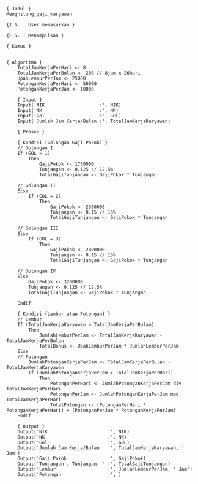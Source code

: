    { Judul }
    Menghitung_gaji_karyawan

    {I.S. : User memasukkan }
    
	{F.S. : Menampilkan }

    { Kamus }
        

    { Algoritma }
        TotalJamKerjaPerHari <- 8
        TotalJamKerjaPerBulan <- 208 // 8jam x 26hari
        UpahLemburPerJam <- 25000
        PotonganKerjaPerHari <- 50000
        PotonganKerjaPerJam <- 10000

        { Input }
        Input('NIK                    :', NIK)
        Input('NK                     :', NK)
        Input('Gol                    :', GOL)
        Input('Jumlah Jam Kerja/Bulan :', TotalJamKerjaKaryawan)
        
        { Proses }

        { Kondisi (Golongan Gaji Pokok) }
        // Golongan I
        If (GOL = 1)
            Then
                GajiPokok <- 1750000
                Tunjangan <- 0.125 // 12.5%
                TotalGajiTunjangan <- GajiPokok * Tunjangan

        // Golongan II
        Else
            If (GOL = 2)
                Then
                    GajiPokok <- 2300000
                    Tunjangan <- 0.15 // 15%
                    TotalGajiTunjangan <- GajiPokok * Tunjangan
            
        // Golongan III
        Else
            If (GOL = 3)
                Then
                    GajiPokok <- 2800000
                    Tunjangan <- 0.15 // 15%
                    TotalGajiTunjangan <- GajiPokok * Tunjangan

        // Golongan IV
        Else
            GajiPokok <- 3200000
            Tunjangan <- 0.125 // 12.5%
            TotalGajiTunjangan <- GajiPokok * Tunjangan

        EndIf

        { Kondisi {Lembur atau Potongan} }
        // Lembur
        If (TotalJamKerjaKaryawan > TotalJamKerjaPerBulan)
            Then
                JumlahLemburPerJam <- TotalJamKerjaKaryawan - TotalJamKerjaPerBulan
                TotalBonus <- UpahLemburPerJam * JumlahLemburPerJam
        Else
        // Potongan
            JumlahPotonganKerjaPerJam <- TotalJamKerjaPerBulan - TotalJamKerjaKaryawan
            If (JumlahPotonganKerjaPerJam > TotalJamKerjaPerHari)
                Then
                    PotonganPerHari <- JumlahPotonganKerjaPerJam div TotalJamKerjaPerHari
                    PotonganPerJam <- JumlahPotonganKerjaPerJam mod TotalJamKerjaPerHari
                    TotalPotongan <- (PotonganPerHari * PotonganKerjaPerHari) + (PotonganPerJam * PotonganKerjaPerJam) 
        EndIf

        { Output }
        Output('NIK                      :', NIK)
        Output('NK                       :', NK)
        Output('Gol                      :', GOL)
        Output('Jumlah Jam Kerja/Bulan   :', TotalJamKerjaKaryawan, ' Jam')
        Output('Gaji Pokok               :', GajiPokok)
        Output('Tunjangan', Tunjangan, ' :', TotalGajiTunjangan)
        Output('Lembur                   :', JumlahLemburPerJam, ' Jam')
        Output('Potongan                 :', )